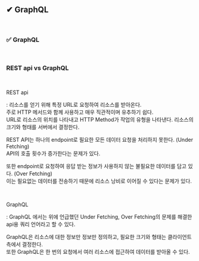 ## ✔ GraphQL

<br>

### ✅ GraphQL

<br>

### REST api vs GraphQL

<br>

REST api 

: 리소스를 얻기 위해 특정 URL로 요청하여 리소스를 받아온다.   
주로 HTTP 메서드와 함께 사용하고 매우 직관적이며 유추하기 쉽다.  
URL로 리소스의 위치를 나타내고 HTTP Method가 작업의 유형을 나타낸다.
리소스의 크기와 형태를 서버에서 결정한다.

REST API는 하나의 endpoint로 필요한 모든 데이터 요청을 처리하지 못한다. (Under Fetching)  
API의 호출 횟수가 증가한다는 문제가 있다.

또한 endpoint로 요청하여 응답 받는 정보가 사용하지 않는 불필요한 데이터를 담고 있다. (Over Fetching)  
이는 필요없는 데이터를 전송하기 때문에 리소스 낭비로 이어질 수 있다는 문제가 있다.

<br>

GraphQL

: GraphQL 에서는 위에 언급했던 Under Fetching, Over Fetching의 문제를 해결한 api용 쿼리 언어라고 할 수 있다.

GraphQL은 리소스에 대한 정보만 정보만 정의하고, 필요한 크기와 형태는 클라이언트 측에서 결정한다.  
또한 GraphQL은 한 번의 요청에서 여러 리소스에 접근하여 데이터를 받아올 수 있다.
